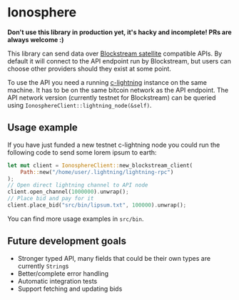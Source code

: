 # Ionosphere

**Don't use this library in production yet, it's hacky and incomplete! PRs are always welcome :)**

This library can send data over [Blockstream satellite](https://blockstream.com/satellite-api/)
compatible APIs. By default it will connect to the API endpoint run by Blockstream, but users
can choose other providers should they exist at some point.

To use the API you need a running [c-lightning](https://github.com/ElementsProject/lightning/)
instance on the same machine. It has to be on the same bitcoin network as the API endpoint.
The API network version (currently testnet for Blockstream) can be queried using
`IonosphereClient::lightning_node(&self)`.

## Usage example

If you have just funded a new testnet c-lightning node you could run the following code to send some lorem ipsum to
earth:
```rust
let mut client = IonosphereClient::new_blockstream_client(
    Path::new("/home/user/.lightning/lightning-rpc")
);
// Open direct lightning channel to API node
client.open_channel(1000000).unwrap();
// Place bid and pay for it
client.place_bid("src/bin/lipsum.txt", 100000).unwrap();
```

You can find more usage examples in `src/bin`.

## Future development goals
* Stronger typed API, many fields that could be their own types are currently `String`s
* Better/complete error handling
* Automatic integration tests
* Support fetching and updating bids